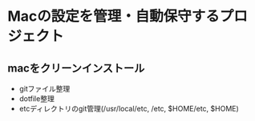 # Macの設定を管理・自動保守するプロジェクト

## macをクリーンインストール
 - gitファイル整理
 - dotfile整理
 - etcディレクトリのgit管理(/usr/local/etc, /etc, $HOME/etc, $HOME)